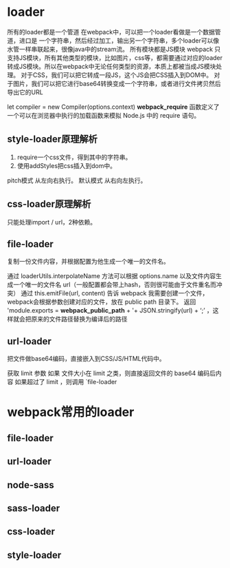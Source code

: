 # loader

所有的loader都是一个管道
在webpack中，可以把一个loader看做是一个数据管道，进口是 一个字符串，然后经过加工，输出另一个字符串，多个loader可以像水管一样串联起来，很像java中的stream流。
所有模块都是JS模块 webpack 只支持JS模块，所有其他类型的模块，比如图片，css等，都需要通过对应的loader转成JS模块。所以在webpack中无论任何类型的资源，本质上都被当成JS模块处理。
对于CSS，我们可以把它转成一段JS，这个JS会把CSS插入到DOM中。
对于图片，我们可以把它进行base64转换变成一个字符串，或者进行文件拷贝然后导出它的URL

let compiler = new Compiler(options.context)
__webpack_require__ 函数定义了一个可以在浏览器中执行的加载函数来模拟 Node.js 中的 require 语句。

## style-loader原理解析

1. require一个css文件，得到其中的字符串。
2. 使用addStyles把css插入到dom中。

pitch模式 从左向右执行。
默认模式   从右向左执行。

## css-loader原理解析

只能处理import / url，2种依赖。

## file-loader

复制一份文件内容，并根据配置为他生成一个唯一的文件名。

通过 loaderUtils.interpolateName 方法可以根据 options.name 以及文件内容生成一个唯一的文件名 url（一般配置都会带上hash，否则很可能由于文件重名而冲突）
通过 this.emitFile(url, content) 告诉 webpack 我需要创建一个文件，webpack会根据参数创建对应的文件，放在 public path 目录下。
返回 'module.exports = __webpack_public_path__ + '+ JSON.stringify(url) + ‘;’ ，这样就会把原来的文件路径替换为编译后的路径

## url-loader

把文件做base64编码，直接嵌入到CSS/JS/HTML代码中。

获取 limit 参数
如果 文件大小在 limit 之类，则直接返回文件的 base64 编码后内容
如果超过了 limit ，则调用 `file-loader


# webpack常用的loader

## file-loader
## url-loader
## node-sass
## sass-loader
## css-loader
## style-loader
